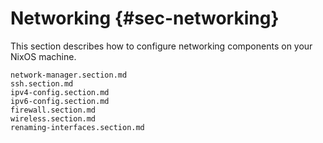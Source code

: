 # Networking {#sec-networking}

This section describes how to configure networking components
on your NixOS machine.

```{=include=} sections
network-manager.section.md
ssh.section.md
ipv4-config.section.md
ipv6-config.section.md
firewall.section.md
wireless.section.md
renaming-interfaces.section.md
```
<!-- TODO: OpenVPN, NAT -->
